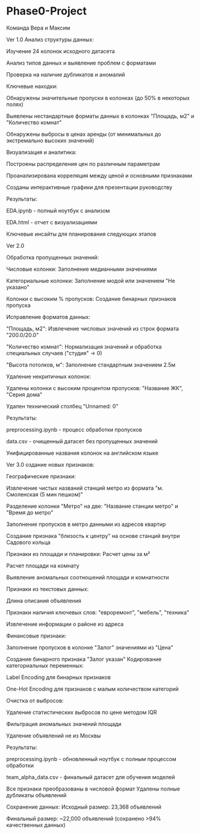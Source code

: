 # Phase0-Project
Команда Вера и Максим


Ver 1.0 
Анализ структуры данных:

Изучение 24 колонок исходного датасета

Анализ типов данных и выявление проблем с форматами

Проверка на наличие дубликатов и аномалий

 Ключевые находки:

Обнаружены значительные пропуски в колонках (до 50% в некоторых полях)

Выявлены нестандартные форматы данных в колонках "Площадь, м2" и "Количество комнат"

Обнаружены выбросы в ценах аренды (от минимальных до экстремально высоких значений)

Визуализация и аналитика:

Построены распределения цен по различным параметрам

Проанализирована корреляция между ценой и основными признаками

Созданы интерактивные графики для презентации руководству

Результаты:

EDA.ipynb - полный ноутбук с анализом

EDA.html - отчет с визуализациями

Ключевые инсайты для планирования следующих этапов


Ver 2.0

Обработка пропущенных значений:

Числовые колонки: Заполнение медианными значениями

Категориальные колонки: Заполнение модой или значением "Не указано"

Колонки с высоким % пропусков: Создание бинарных признаков пропуска

 Исправление форматов данных:

"Площадь, м2": Извлечение числовых значений из строк формата "200.0/20.0"

"Количество комнат": Нормализация значений и обработка специальных случаев ("студия" → 0)

"Высота потолков, м": Заполнение стандартным значением 2.5м

Удаление некритичных колонок:

Удалены колонки с высоким процентом пропусков: "Название ЖК", "Серия дома"

Удален технический столбец "Unnamed: 0"

 Результаты:

preprocessing.ipynb - процесс обработки пропусков

data.csv - очищенный датасет без пропущенных значений

Унифицированные названия колонок на английском языке

Ver 3.0 
оздание новых признаков:

Географические признаки:

Извлечение чистых названий станций метро из формата "м. Смоленская (5 мин пешком)"

Разделение колонки "Метро" на две: "Название станции метро" и "Время до метро"

Заполнение пропусков в метро данными из адресов квартир

Создание признака "близость к центру" на основе станций внутри Садового кольца

 Признаки из площади и планировки:
Расчет цены за м²

Расчет площади на комнату

Выявление аномальных соотношений площади и комнатности

 Признаки из текстовых данных:

Длина описания объявления

Признаки наличия ключевых слов: "евроремонт", "мебель", "техника"

Извлечение информации о районе из адреса

 Финансовые признаки:

Заполнение пропусков в колонке "Залог" значениями из "Цена"

Создание бинарного признака "Залог указан"
Кодирование категориальных переменных:

Label Encoding для бинарных признаков

One-Hot Encoding для признаков с малым количеством категорий

 Очистка от выбросов:

Удаление статистических выбросов по цене методом IQR

Фильтрация аномальных значений площади

Удаление объявлений не из Москвы

 Результаты:

preprocessing.ipynb - обновленный ноутбук с полным процессом обработки

team_alpha_data.csv - финальный датасет для обучения моделей

Все признаки преобразованы в числовой формат
Удалены полные дубликаты объявлений

Сохранение данных:
Исходный размер: 23,368 объявлений

Финальный размер: ~22,000 объявлений (сохранено >94% качественных данных)
